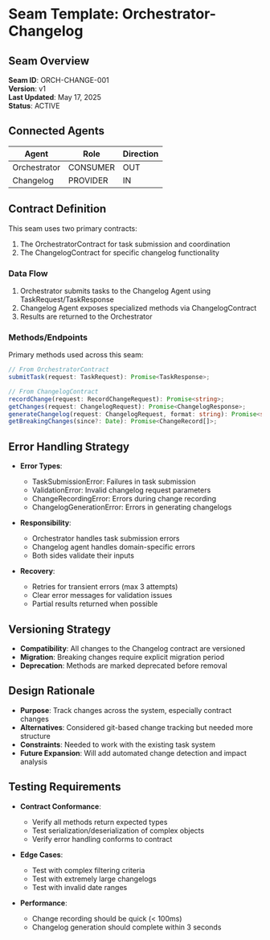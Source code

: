 <!-- filepath: c:\Users\thump\SeemsToMe\docs\seams\orchestrator-changelog-seam.md -->
# Seam Template: Orchestrator-Changelog

## Seam Overview

**Seam ID**: ORCH-CHANGE-001  
**Version**: v1  
**Last Updated**: May 17, 2025  
**Status**: ACTIVE  

## Connected Agents

| Agent | Role | Direction |
|-------|------|-----------|
| Orchestrator | CONSUMER | OUT |
| Changelog | PROVIDER | IN |

## Contract Definition

This seam uses two primary contracts:

1. The OrchestratorContract for task submission and coordination
2. The ChangelogContract for specific changelog functionality

### Data Flow

1. Orchestrator submits tasks to the Changelog Agent using TaskRequest/TaskResponse
2. Changelog Agent exposes specialized methods via ChangelogContract
3. Results are returned to the Orchestrator

### Methods/Endpoints

Primary methods used across this seam:

```typescript
// From OrchestratorContract
submitTask(request: TaskRequest): Promise<TaskResponse>;

// From ChangelogContract
recordChange(request: RecordChangeRequest): Promise<string>;
getChanges(request: ChangelogRequest): Promise<ChangelogResponse>;
generateChangelog(request: ChangelogRequest, format: string): Promise<string>;
getBreakingChanges(since?: Date): Promise<ChangeRecord[]>;
```

## Error Handling Strategy

- **Error Types**:
  - TaskSubmissionError: Failures in task submission
  - ValidationError: Invalid changelog request parameters
  - ChangeRecordingError: Errors during change recording
  - ChangelogGenerationError: Errors in generating changelogs

- **Responsibility**:
  - Orchestrator handles task submission errors
  - Changelog agent handles domain-specific errors
  - Both sides validate their inputs

- **Recovery**:
  - Retries for transient errors (max 3 attempts)
  - Clear error messages for validation issues
  - Partial results returned when possible

## Versioning Strategy

- **Compatibility**: All changes to the Changelog contract are versioned
- **Migration**: Breaking changes require explicit migration period
- **Deprecation**: Methods are marked deprecated before removal

## Design Rationale

- **Purpose**: Track changes across the system, especially contract changes
- **Alternatives**: Considered git-based change tracking but needed more structure
- **Constraints**: Needed to work with the existing task system
- **Future Expansion**: Will add automated change detection and impact analysis

## Testing Requirements

- **Contract Conformance**:
  - Verify all methods return expected types
  - Test serialization/deserialization of complex objects
  - Verify error handling conforms to contract

- **Edge Cases**:
  - Test with complex filtering criteria
  - Test with extremely large changelogs
  - Test with invalid date ranges

- **Performance**:
  - Change recording should be quick (< 100ms)
  - Changelog generation should complete within 3 seconds
